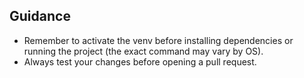 ## Guidance

- Remember to activate the venv before installing dependencies or running the project (the exact command may vary by OS).
- Always test your changes before opening a pull request.
